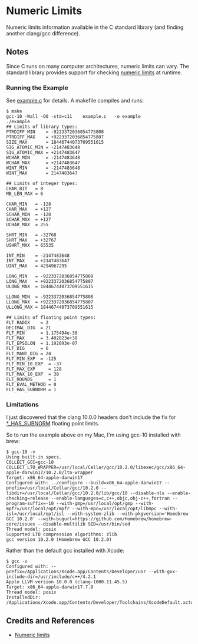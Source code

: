 # Numeric Limits

Numeric limits information available in the C standard library (and finding another clang/gcc difference).

## Notes

Since C runs on many computer architectures, numeric limits can vary.
The standard library provides support for checking
[numeric limits](https://en.cppreference.com/w/c/types/limits) at runtime.

### Running the Example

See [example.c](./example.c) for details. A makefile compiles and runs:

```
$ make
gcc-10 -Wall -O0 -std=c11    example.c   -o example
./example
## Limits of library types:
PTRDIFF_MIN    = -9223372036854775808
PTRDIFF_MAX    = +9223372036854775807
SIZE_MAX       = 18446744073709551615
SIG_ATOMIC_MIN = -2147483648
SIG_ATOMIC_MAX = +2147483647
WCHAR_MIN      = -2147483648
WCHAR_MAX      = +2147483647
WINT_MIN       = -2147483648
WINT_MAX       = 2147483647

## Limits of integer types:
CHAR_BIT   = 8
MB_LEN_MAX = 6

CHAR_MIN   = -128
CHAR_MAX   = +127
SCHAR_MIN  = -128
SCHAR_MAX  = +127
UCHAR_MAX  = 255

SHRT_MIN   = -32768
SHRT_MAX   = +32767
USHRT_MAX  = 65535

INT_MIN    = -2147483648
INT_MAX    = +2147483647
UINT_MAX   = 4294967295

LONG_MIN   = -9223372036854775808
LONG_MAX   = +9223372036854775807
ULONG_MAX  = 18446744073709551615

LLONG_MIN  = -9223372036854775808
LLONG_MAX  = +9223372036854775807
ULLONG_MAX = 18446744073709551615

## Limits of floating point types:
FLT_RADIX    = 2
DECIMAL_DIG  = 21
FLT_MIN      = 1.175494e-38
FLT_MAX      = 3.402823e+38
FLT_EPSILON  = 1.192093e-07
FLT_DIG      = 6
FLT_MANT_DIG = 24
FLT_MIN_EXP  = -125
FLT_MIN_10_EXP  = -37
FLT_MAX_EXP     = 128
FLT_MAX_10_EXP  = 38
FLT_ROUNDS      = 1
FLT_EVAL_METHOD = 0
FLT_HAS_SUBNORM = 1
```

### Limitations

I just discovered that the clang 10.0.0 headers don't include the fix for
[*_HAS_SUBNORM](https://github.com/llvm/llvm-project/commit/3c1a7bc290fb59c93decd1edd37b276e86909921)
floating point limits.

So to run the example above on my Mac, I'm using gcc-10 installed with brew:

```
$ gcc-10 -v
Using built-in specs.
COLLECT_GCC=gcc-10
COLLECT_LTO_WRAPPER=/usr/local/Cellar/gcc/10.2.0/libexec/gcc/x86_64-apple-darwin17/10.2.0/lto-wrapper
Target: x86_64-apple-darwin17
Configured with: ../configure --build=x86_64-apple-darwin17 --prefix=/usr/local/Cellar/gcc/10.2.0 --libdir=/usr/local/Cellar/gcc/10.2.0/lib/gcc/10 --disable-nls --enable-checking=release --enable-languages=c,c++,objc,obj-c++,fortran --program-suffix=-10 --with-gmp=/usr/local/opt/gmp --with-mpfr=/usr/local/opt/mpfr --with-mpc=/usr/local/opt/libmpc --with-isl=/usr/local/opt/isl --with-system-zlib --with-pkgversion='Homebrew GCC 10.2.0' --with-bugurl=https://github.com/Homebrew/homebrew-core/issues --disable-multilib SED=/usr/bin/sed
Thread model: posix
Supported LTO compression algorithms: zlib
gcc version 10.2.0 (Homebrew GCC 10.2.0)
```

Rather than the default gcc installed with Xcode:

```
$ gcc -v
Configured with: --prefix=/Applications/Xcode.app/Contents/Developer/usr --with-gxx-include-dir=/usr/include/c++/4.2.1
Apple LLVM version 10.0.0 (clang-1000.11.45.5)
Target: x86_64-apple-darwin17.7.0
Thread model: posix
InstalledDir: /Applications/Xcode.app/Contents/Developer/Toolchains/XcodeDefault.xctoolchain/usr/bin
```

## Credits and References

* [Numeric limits](https://en.cppreference.com/w/c/types/limits)
